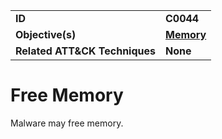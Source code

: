 
<table>
<tr>
<td><b>ID</b></td>
<td><b>C0044</b></td>
</tr>
<tr>
<td><b>Objective(s)</b></td>
<td><b><a href="../memory">Memory</a></b></td>
</tr>
<tr>
<td><b>Related ATT&CK Techniques</b></td>
<td><b>None</b></td>
</tr>
</table>


Free Memory
===========
Malware may free memory.